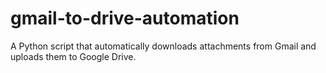 # gmail-to-drive-automation
A Python script that automatically downloads attachments from Gmail and uploads them to Google Drive.
